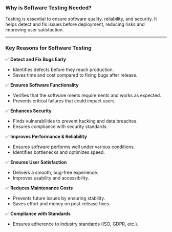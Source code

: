 ### **Why is Software Testing Needed?**  

Testing is essential to ensure software quality, reliability, and security. It helps detect and fix issues before deployment, reducing risks and improving user satisfaction.  

---

### **Key Reasons for Software Testing**  

✅ **Detect and Fix Bugs Early**  
- Identifies defects before they reach production.  
- Saves time and cost compared to fixing bugs after release.  

✅ **Ensures Software Functionality**  
- Verifies that the software meets requirements and works as expected.  
- Prevents critical failures that could impact users.  

✅ **Enhances Security**  
- Finds vulnerabilities to prevent hacking and data breaches.  
- Ensures compliance with security standards.  

✅ **Improves Performance & Reliability**  
- Ensures software performs well under various conditions.  
- Identifies bottlenecks and optimizes speed.  

✅ **Ensures User Satisfaction**  
- Delivers a smooth, bug-free experience.  
- Improves usability and accessibility.  

✅ **Reduces Maintenance Costs**  
- Prevents future issues by ensuring stability.  
- Saves effort and money on post-release fixes.  

✅ **Compliance with Standards**  
- Ensures adherence to industry standards (ISO, GDPR, etc.).  
